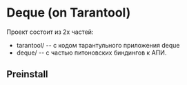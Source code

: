 # Deque (on Tarantool)

Проект состоит из 2х частей:

- tarantool/ -- с кодом тарантульного приложения deque
- deque/ -- с частью питоновских биндингов к АПИ.

## Preinstall
